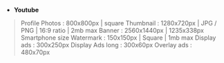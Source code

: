 - **Youtube**
>Profile Photos : 800x800px | square
>Thumbnail : 1280x720px | JPG / PNG | 16:9 ratio | 2mb max
>Banner : 2560x1440px | 1235x338px Smartphone size
>Watermark : 150x150px | Square | 1mb max
>Display ads : 300x250px
>Display Ads long : 300x60px
>Overlay ads : 480x70px